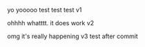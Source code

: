 yo yooooo test test test v1

ohhhh whatttt. it does work v2

omg it's really happening v3
test after commit